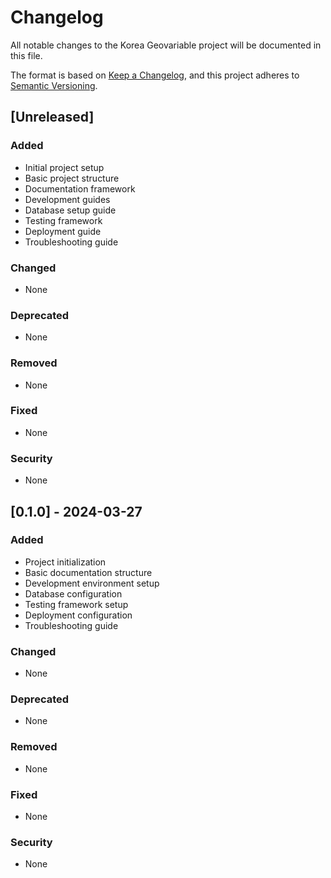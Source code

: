 # Changelog

All notable changes to the Korea Geovariable project will be documented in this file.

The format is based on [Keep a Changelog](https://keepachangelog.com/en/1.0.0/),
and this project adheres to [Semantic Versioning](https://semver.org/spec/v2.0.0.html).

## [Unreleased]

### Added
- Initial project setup
- Basic project structure
- Documentation framework
- Development guides
- Database setup guide
- Testing framework
- Deployment guide
- Troubleshooting guide

### Changed
- None

### Deprecated
- None

### Removed
- None

### Fixed
- None

### Security
- None

## [0.1.0] - 2024-03-27

### Added
- Project initialization
- Basic documentation structure
- Development environment setup
- Database configuration
- Testing framework setup
- Deployment configuration
- Troubleshooting guide

### Changed
- None

### Deprecated
- None

### Removed
- None

### Fixed
- None

### Security
- None
